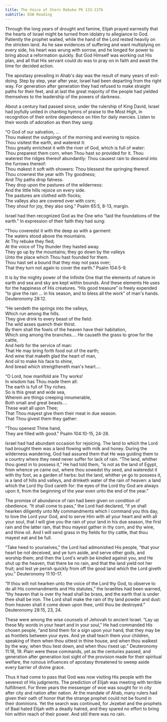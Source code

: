 ```yaml
---
title: The Voice of Stern Rebuke PK 133-137b
subtitle: EGW Reading
---
```


Through the long years of drought and famine, Elijah prayed earnestly that the hearts of Israel might be turned from idolatry to allegiance to God. Patiently the prophet waited, while the hand of the Lord rested heavily on the stricken land. As he saw evidences of suffering and want multiplying on every side, his heart was wrung with sorrow, and he longed for power to bring about a reformation quickly. But God Himself was working out His plan, and all that His servant could do was to pray on in faith and await the time for decided action.

The apostasy prevailing in Ahab's day was the result of many years of evil-doing. Step by step, year after year, Israel had been departing from the right way. For generation after generation they had refused to make straight paths for their feet, and at last the great majority of the people had yielded themselves to the leadership of the powers of darkness.

About a century had passed since, under the rulership of King David, Israel had joyfully united in chanting hymns of praise to the Most High, in recognition of their entire dependence on Him for daily mercies. Listen to their words of adoration as then they sang:

“O God of our salvation, ...\
Thou makest the outgoings of the morning and evening to rejoice.\
Thou visitest the earth, and waterest it:\
Thou greatly enrichest it with the river of God, which is full of water:\
Thou preparest them corn, when Thou hast so provided for it. Thou waterest the ridges thereof abundantly: Thou causest rain to descend into the furrows thereof:\
Thou makest it soft with showers: Thou blessest the springing thereof.\
Thou crownest the year with Thy goodness;\
And Thy paths drop fatness.\
They drop upon the pastures of the wilderness:\
And the little hills rejoice on every side.\
The pastures are clothed with flocks;\
The valleys also are covered over with corn;\
They shout for joy, they also sing.” Psalm 65:5, 8-13, margin.

Israel had then recognized God as the One who “laid the foundations of the earth.” In expression of their faith they had sung:

“Thou coveredst it with the deep as with a garment:\
The waters stood above the mountains.\
At Thy rebuke they fled;\
At the voice of Thy thunder they hasted away.\
They go up by the mountains; they go down by the valleys\
Unto the place which Thou hast founded for them.\
Thou hast set a bound that they may not pass over;\
That they turn not again to cover the earth.” Psalm 104:5-9.

It is by the mighty power of the Infinite One that the elements of nature in earth and sea and sky are kept within bounds. And these elements He uses for the happiness of His creatures. “His good treasure” is freely expended “to give the rain ... in his season, and to bless all the work” of man's hands. Deuteronomy 28:12.

“He sendeth the springs into the valleys,\
Which run among the hills.\
They give drink to every beast of the field:\
The wild asses quench their thirst.\
By them shall the fowls of the heaven have their habitation,\
Which sing among the branches.... He causeth the grass to grow for the cattle,\
And herb for the service of man:\
That He may bring forth food out of the earth;\
And wine that maketh glad the heart of man,\
And oil to make his face to shine,\
And bread which strengtheneth man's heart....

“O Lord, how manifold are Thy works!\
In wisdom has Thou made them all:\
The earth is full of Thy riches.\
So is this great and wide sea,\
Wherein are things creeping innumerable,\
Both small and great beasts....\
These wait all upon Thee;\
That Thou mayest give them their meat in due season.\
That Thou givest them they gather:

“Thou openest Thine hand,\
They are filled with good.” Psalm 104:10-15, 24-28.

Israel had had abundant occasion for rejoicing. The land to which the Lord had brought them was a land flowing with milk and honey. During the wilderness wandering, God had assured them that He was guiding them to a country where they need never suffer for lack of rain. “The land, whither thou goest in to possess it,” He had told them, “is not as the land of Egypt, from whence ye came out, where thou sowedst thy seed, and wateredst it with thy foot, as a garden of herbs: but the land, whither ye go to possess it, is a land of hills and valleys, and drinketh water of the rain of heaven: a land which the Lord thy God careth for: the eyes of the Lord thy God are always upon it, from the beginning of the year even unto the end of the year.”

The promise of abundance of rain had been given on condition of obedience. “It shall come to pass,” the Lord had declared, “if ye shall hearken diligently unto My commandments which I command you this day, to love the Lord your God, and to serve Him with all your heart and with all your soul, that I will give you the rain of your land in his due season, the first rain and the latter rain, that thou mayest gather in thy corn, and thy wine, and thine oil. And I will send grass in thy fields for thy cattle, that thou mayest eat and be full.

“Take heed to yourselves,” the Lord had admonished His people, “that your heart be not deceived, and ye turn aside, and serve other gods, and worship them; and then the Lord's wrath be kindled against you, and He shut up the heaven, that there be no rain, and that the land yield not her fruit; and lest ye perish quickly from off the good land which the Lord giveth you.” Deuteronomy 11:10-17.

“If thou wilt not hearken unto the voice of the Lord thy God, to observe to do all His commandments and His statutes,” the Israelites had been warned, “thy heaven that is over thy head shall be brass, and the earth that is under thee shall be iron. The Lord shall make the rain of thy land powder and dust: from heaven shall it come down upon thee, until thou be destroyed.” Deuteronomy 28:15, 23, 24.

These were among the wise counsels of Jehovah to ancient Israel. “Lay up these My words in your heart and in your soul,” He had commanded His chosen people, “and bind them for a sign upon your hand, that they may be as frontlets between your eyes. And ye shall teach them your children, speaking of them when thou sittest in thine house, and when thou walkest by the way, when thou liest down, and when thou risest up.” Deuteronomy 11:18, 19. Plain were these commands, yet as the centuries passed, and generation after generation lost sight of the provision made for their spiritual welfare, the ruinous influences of apostasy threatened to sweep aside every barrier of divine grace.

Thus it had come to pass that God was now visiting His people with the severest of His judgments. The prediction of Elijah was meeting with terrible fulfillment. For three years the messenger of woe was sought for in city after city and nation after nation. At the mandate of Ahab, many rulers had given their oath of honor that the strange prophet could not be found in their dominions. Yet the search was continued, for Jezebel and the prophets of Baal hated Elijah with a deadly hatred, and they spared no effort to bring him within reach of their power. And still there was no rain.